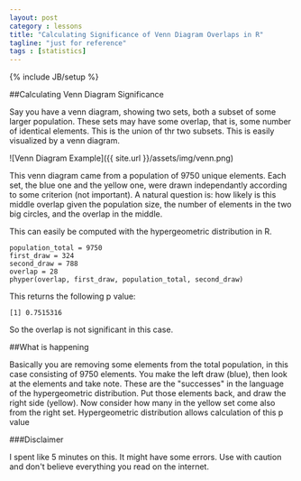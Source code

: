 ```yaml
---
layout: post
category : lessons
title: "Calculating Significance of Venn Diagram Overlaps in R"
tagline: "just for reference" 
tags : [statistics]
---
```

{% include JB/setup %}

##Calculating Venn Diagram Significance

Say you have a venn diagram, showing two sets, both a subset of some larger population. These sets may have some overlap, that is, some number of identical elements. This is the union of thr two subsets. This is easily visualized by a venn diagram.

![Venn Diagram Example]({{ site.url }}/assets/img/venn.png)

This venn diagram came from a population of 9750 unique elements. Each set, the blue one and the yellow one, were drawn independantly according to some criterion (not important). A natural question is: how likely is this middle overlap given the population size, the number of elements in the two big circles, and the overlap in the middle.

This can easily be computed with the hypergeometric distribution in R.

    population_total = 9750
    first_draw = 324
    second_draw = 788
    overlap = 28
    phyper(overlap, first_draw, population_total, second_draw)

This returns the following p value:

    [1] 0.7515316

So the overlap is not significant in this case.

##What is happening

Basically you are removing some elements from the total population, in this case consisting of 9750 elements. You make the left draw (blue), then look at the elements and take note. These are the "successes" in the language of the hypergeometric distribution. Put those elements back, and draw the right side (yellow). Now consider how many in the yellow set come also from the right set. Hypergeometric distribution allows calculation of this p value

###Disclaimer

I spent like 5 minutes on this. It might have some errors. Use with caution and don't believe everything you read on the internet.
